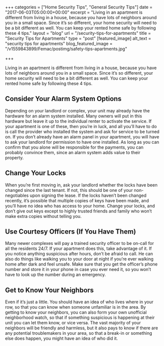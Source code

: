 +++
categories = ["Home Security Tips", "General Security Tips"]
date = "2017-06-03T05:00:00+00:00"
excerpt = "Living in an apartment is different from living in a house, because you have lots of neighbors around you in a small space. Since it’s so different, your home security will need to be a bit different as well. You can keep your rented home safe by following these 4 tips."
layout = "blog"
url = "/security-tips-for-apartments"
title = "Security Tips for Apartments"
type = "post"
[featured_image]
alt_text = "security tips for apartments"
blog_featured_image = "/v1559843899/Femac/postimg/safety-tips-apartments.jpg"

+++

Living in an apartment is different from living in a house, because you have lots of neighbors around you in a small space. Since it’s so different, your home security will need to be a bit different as well. You can keep your rented home safe by following these 4 tips.

## Consider Your Alarm System Options

Depending on your landlord or complex, your unit may already have the hardware for an alarm system installed. Many owners will put in this hardware but leave it up to the individual renter to activate the service. If your apartment is one of these, then you’re in luck, and all you’ll have to do is call the provider who installed the system and ask for service to be turned on. If you don’t already have an alarm panel in your apartment, you will have to ask your landlord for permission to have one installed. As long as you can confirm that you alone will be responsible for the payments, you can probably convince them, since an alarm system adds value to their property.

## Change Your Locks

When you’re first moving in, ask your landlord whether the locks have been changed since the last tenant. If not, this should be one of your non-negotiables upon signing the lease. If the locks haven’t been changed recently, it’s possible that multiple copies of keys have been made, and you’ll have no idea who has access to your home. Change your locks, and don’t give out keys except to highly trusted friends and family who won’t make extra copies without telling you.

## Use Courtesy Officers (If You Have Them)

Many newer complexes will pay a trained security officer to be on-call for all the residents 24/7. If your apartment does this, take advantage of it. If you notice anything suspicious after hours, don’t be afraid to call. He can also do things like walking you to your door at night if you’re ever walking home after dark and feel unsafe. Make sure that you get the officer’s phone number and store it in your phone in case you ever need it, so you won’t have to look up the number during an emergency.

## Get to Know Your Neighbors

Even if it’s just a little. You should have an idea of who lives where in your row, so that you can know when someone unfamiliar is in the area. By getting to know your neighbors, you can also form your own unofficial neighborhood watch, so that if something suspicious is happening at their unit you can let them know, or vice versa. The vast majority of your neighbors will be friendly and harmless, but it also pays to know if there are any potential troublemakers in your area, so that a break-in or something else does happen, you might have an idea of who did it.
